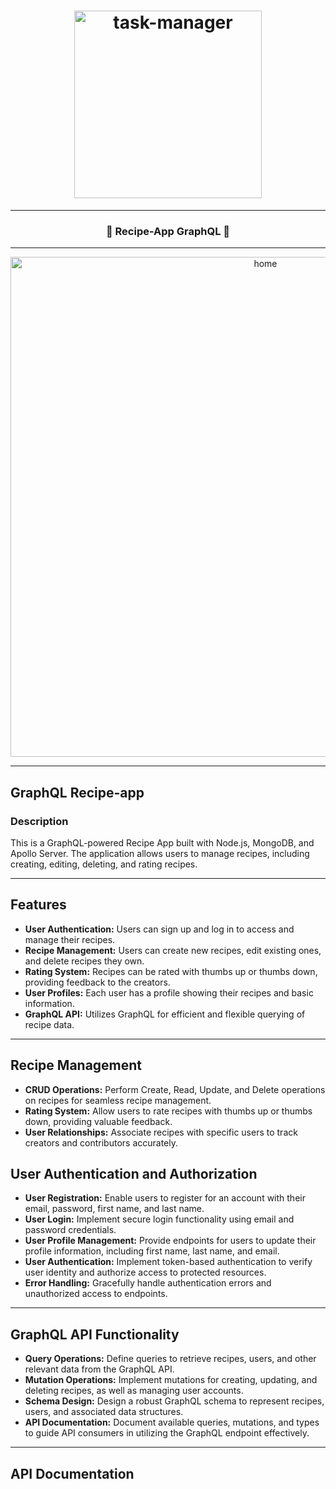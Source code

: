 <h1 align="center">
  <img
    width="300"
    alt="task-manager"
    src="https://live.staticflickr.com/65535/53558616560_a10fbebeaa_c.jpg">
</h1>

---
<h3 align="center">
  <strong>
      🪩 Recipe-App GraphQL 🪩

  </strong>
</h3>

---
<p align="center">
  <img 
    width="800"
    alt="home"
    src="https://live.staticflickr.com/65535/53557320442_872df9f018_z.jpg"/>
</p>

---

## GraphQL Recipe-app 
### Description

This is a GraphQL-powered Recipe App built with Node.js, MongoDB, and Apollo Server. The application allows users to manage recipes, including creating, editing, deleting, and rating recipes.

---

## Features

- **User Authentication:** Users can sign up and log in to access and manage their recipes.
- **Recipe Management:** Users can create new recipes, edit existing ones, and delete recipes they own.
- **Rating System:** Recipes can be rated with thumbs up or thumbs down, providing feedback to the creators.
- **User Profiles:** Each user has a profile showing their recipes and basic information.
- **GraphQL API:** Utilizes GraphQL for efficient and flexible querying of recipe data.

---

## Recipe Management

- **CRUD Operations:** Perform Create, Read, Update, and Delete operations on recipes for seamless recipe management.
- **Rating System:** Allow users to rate recipes with thumbs up or thumbs down, providing valuable feedback.
- **User Relationships:** Associate recipes with specific users to track creators and contributors accurately.

## User Authentication and Authorization

- **User Registration:** Enable users to register for an account with their email, password, first name, and last name.
- **User Login:** Implement secure login functionality using email and password credentials.
- **User Profile Management:** Provide endpoints for users to update their profile information, including first name, last name, and email.
- **User Authentication:** Implement token-based authentication to verify user identity and authorize access to protected resources.
- **Error Handling:** Gracefully handle authentication errors and unauthorized access to endpoints.

---

## GraphQL API Functionality

- **Query Operations:** Define queries to retrieve recipes, users, and other relevant data from the GraphQL API.
- **Mutation Operations:** Implement mutations for creating, updating, and deleting recipes, as well as managing user accounts.
- **Schema Design:** Design a robust GraphQL schema to represent recipes, users, and associated data structures.
- **API Documentation:** Document available queries, mutations, and types to guide API consumers in utilizing the GraphQL endpoint effectively.

---

## API Documentation
